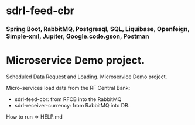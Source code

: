 # sdrl-feed-cbr
### Spring Boot, RabbitMQ, Postgresql, SQL, Liquibase, Openfeign, Simple-xml, Jupiter, Google.code.gson, Postman  

# Microservice Demo project.

Scheduled Data Request and Loading. Microservice Demo project.

Micro-services load data from the RF Central Bank:
- sdrl-feed-cbr: from RFCB into the RabbitMQ
- sdrl-receiver-currency: from RabbitMQ into DB.

How to run => HELP.md
